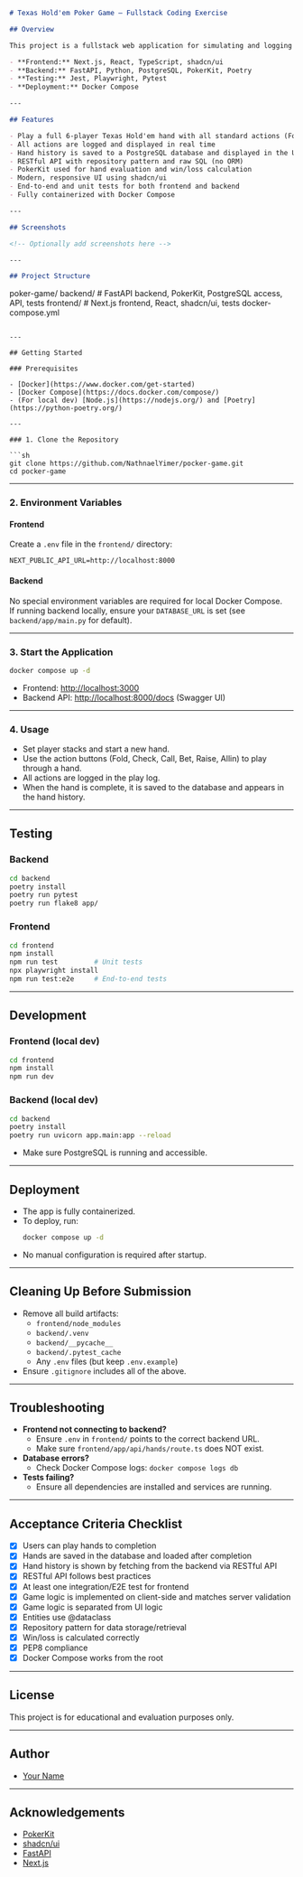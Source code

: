 
```markdown
# Texas Hold'em Poker Game – Fullstack Coding Exercise

## Overview

This project is a fullstack web application for simulating and logging 6-player Texas Hold'em poker hands. It is designed as a coding exercise to demonstrate proficiency in modern web development, backend design, and end-to-end testing.

- **Frontend:** Next.js, React, TypeScript, shadcn/ui
- **Backend:** FastAPI, Python, PostgreSQL, PokerKit, Poetry
- **Testing:** Jest, Playwright, Pytest
- **Deployment:** Docker Compose

---

## Features

- Play a full 6-player Texas Hold'em hand with all standard actions (Fold, Check, Call, Bet, Raise, Allin)
- All actions are logged and displayed in real time
- Hand history is saved to a PostgreSQL database and displayed in the UI
- RESTful API with repository pattern and raw SQL (no ORM)
- PokerKit used for hand evaluation and win/loss calculation
- Modern, responsive UI using shadcn/ui
- End-to-end and unit tests for both frontend and backend
- Fully containerized with Docker Compose

---

## Screenshots

<!-- Optionally add screenshots here -->

---

## Project Structure

```
poker-game/
  backend/      # FastAPI backend, PokerKit, PostgreSQL access, API, tests
  frontend/     # Next.js frontend, React, shadcn/ui, tests
  docker-compose.yml
```

---

## Getting Started

### Prerequisites

- [Docker](https://www.docker.com/get-started)
- [Docker Compose](https://docs.docker.com/compose/)
- (For local dev) [Node.js](https://nodejs.org/) and [Poetry](https://python-poetry.org/)

---

### 1. Clone the Repository

```sh
git clone https://github.com/NathnaelYimer/pocker-game.git
cd pocker-game
```

---

### 2. Environment Variables

#### Frontend

Create a `.env` file in the `frontend/` directory:

```
NEXT_PUBLIC_API_URL=http://localhost:8000
```

#### Backend

No special environment variables are required for local Docker Compose.  
If running backend locally, ensure your `DATABASE_URL` is set (see `backend/app/main.py` for default).

---

### 3. Start the Application

```sh
docker compose up -d
```

- Frontend: [http://localhost:3000](http://localhost:3000)
- Backend API: [http://localhost:8000/docs](http://localhost:8000/docs) (Swagger UI)

---

### 4. Usage

- Set player stacks and start a new hand.
- Use the action buttons (Fold, Check, Call, Bet, Raise, Allin) to play through a hand.
- All actions are logged in the play log.
- When the hand is complete, it is saved to the database and appears in the hand history.

---

## Testing

### Backend

```sh
cd backend
poetry install
poetry run pytest
poetry run flake8 app/
```

### Frontend

```sh
cd frontend
npm install
npm run test         # Unit tests
npx playwright install
npm run test:e2e     # End-to-end tests
```

---

## Development

### Frontend (local dev)

```sh
cd frontend
npm install
npm run dev
```

### Backend (local dev)

```sh
cd backend
poetry install
poetry run uvicorn app.main:app --reload
```

- Make sure PostgreSQL is running and accessible.

---

## Deployment

- The app is fully containerized.  
- To deploy, run:
  ```sh
  docker compose up -d
  ```
- No manual configuration is required after startup.

---

## Cleaning Up Before Submission

- Remove all build artifacts:
  - `frontend/node_modules`
  - `backend/.venv`
  - `backend/__pycache__`
  - `backend/.pytest_cache`
  - Any `.env` files (but keep `.env.example`)
- Ensure `.gitignore` includes all of the above.

---

## Troubleshooting

- **Frontend not connecting to backend?**
  - Ensure `.env` in `frontend/` points to the correct backend URL.
  - Make sure `frontend/app/api/hands/route.ts` does NOT exist.
- **Database errors?**
  - Check Docker Compose logs: `docker compose logs db`
- **Tests failing?**
  - Ensure all dependencies are installed and services are running.

---

## Acceptance Criteria Checklist

- [x] Users can play hands to completion
- [x] Hands are saved in the database and loaded after completion
- [x] Hand history is shown by fetching from the backend via RESTful API
- [x] RESTful API follows best practices
- [x] At least one integration/E2E test for frontend
- [x] Game logic is implemented on client-side and matches server validation
- [x] Game logic is separated from UI logic
- [x] Entities use @dataclass
- [x] Repository pattern for data storage/retrieval
- [x] Win/loss is calculated correctly
- [x] PEP8 compliance
- [x] Docker Compose works from the root

---

## License

This project is for educational and evaluation purposes only.

---

## Author

- [Your Name](https://github.com/NathnaelYimer)

---

## Acknowledgements

- [PokerKit](https://github.com/uoftcprg/pokerkit)
- [shadcn/ui](https://ui.shadcn.com/)
- [FastAPI](https://fastapi.tiangolo.com/)
- [Next.js](https://nextjs.org/)
```

